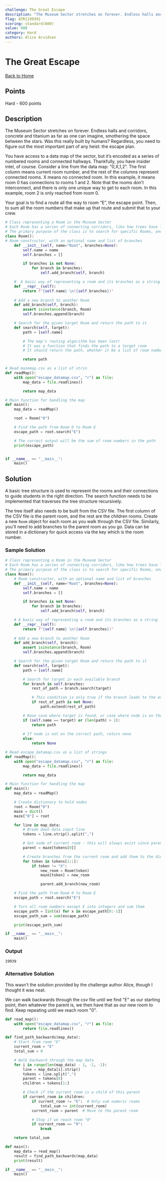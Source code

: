 ```yaml
---
challenge: The Great Escape
description: "The Museum Sector stretches on forever. Endless halls and corridors, concrete and titanium as far as one can imagine, smothering the space between the stars. Was this really built by humans? Regardless, you need to figure out the most important part of any heist: the escape plan. \n\nYou have access to a data map of the sector, but it’s encoded as a series of numbered rooms and connected hallways. Thankfully, you have insider intel, of course. Consider a line from the data map: “0,X,1,2”. The first column means current room number, and the rest of the columns represent connected rooms. X means no connected room. In this example, it means room 0 has connections to rooms 1 and 2. Note that the rooms don’t interconnect, and there is only one unique way to get to each room. In this example, room 2 is only reached from room 0.\n\nYour goal is to find a route all the way to room “E”, the escape point. Then, to sum all the room numbers that make up that route and submit that to your crew."
flag: ATR{19939}
scoring: standard(600)
value: 600
category: Hard
authors: Alice Arvidson
---
```


# The Great Escape

[Back to Home](../../README.md)

## Points

Hard - 600 points

## Description

The Museum Sector stretches on forever. Endless halls and corridors, concrete and titanium as far as one can imagine, smothering the space between the stars. Was this really built by humans? Regardless, you need to figure out the most important part of any heist: the escape plan. 

You have access to a data map of the sector, but it’s encoded as a series of numbered rooms and connected hallways. Thankfully, you have insider intel, of course. Consider a line from the data map: “0,X,1,2”. The first column means current room number, and the rest of the columns represent connected rooms. X means no connected room. In this example, it means room 0 has connections to rooms 1 and 2. Note that the rooms don’t interconnect, and there is only one unique way to get to each room. In this example, room 2 is only reached from room 0.

Your goal is to find a route all the way to room “E”, the escape point. Then, to sum all the room numbers that make up that route and submit that to your crew.

```python
# Class representing a Room in the Museum Sector
# Each Room has a series of connecting corridors, like how trees have leaves
# The primary purpose of the class is to search for specific Rooms, and return the path to it
class Room():
# Room constructor, with an optional name and list of branches
    def __init__(self, name="Root", branches=None):
        self.name = name
        self.branches = []

        if branches is not None:
            for branch in branches:
                self.add_branch(self, branch)

    #  A basic way of representing a room and its branches as a string
    def __repr__(self):
        return f"{self.name} \n({self.branches})"
                                                                                                
    # Add a new branch to another Room
    def add_branch(self, branch):
        assert isinstance(branch, Room)
        self.branches.append(branch)

    # Search for the given target Room and return the path to it
    def search(self, target):
        path = [self.name]

        # The map's routing algorithm has been lost!
        # It was a function that finds the path to a target room
        # It should return the path, whether it be a list of room numbers or sum of them

        return path

# Read mazemap.csv as a list of strin
def readMap():
    with open("escape_datamap.csv", "r") as file:
        map_data = file.readlines()

        return map_data

# Main function for handling the map 
def main():
    map_data = readMap()

    root = Room("0")

    # Find the path from Room 0 to Room E
    escape_path = root.search("E")

    # The correct output will be the sum of room numbers in the path
    print(escape_path)


if __name__ == "__main__":
    main()
```

## Solution

A basic tree structure is used to represent the rooms and their connections to guide students in the right direction. The search function needs to be implemented that traverses the tree structure recursively.

The tree itself also needs to be built from the CSV file. The first column of the CSV file is the parent room, and the rest are the children rooms. Create a new `Room` object for each room as you walk through the CSV file. Similarly, you'll need to add branches to the parent room as you go. Data can be stored in a dictionary for quick access via the key which is the room number.

### Sample Solution

```python
# Class representing a Room in the Museum Sector
# Each Room has a series of connecting corridors, like how trees have leaves
# The primary purpose of the class is to search for specific Rooms, and return the path to it
class Room():
    # Room constructor, with an optional name and list of branches
    def __init__(self, name="Root", branches=None):
        self.name = name
        self.branches = []

        if branches is not None:
            for branch in branches:
                self.add_branch(self, branch)

    # A basic way of representing a room and its branches as a string
    def __repr__(self):
        return f"{self.name} \n({self.branches})"
    
    # Add a new branch to another Room
    def add_branch(self, branch):
        assert isinstance(branch, Room)
        self.branches.append(branch)

    # Search for the given target Room and return the path to it
    def search(self, target):
        path = [self.name]

        # Search for target in each available branch
        for branch in self.branches:
            rest_of_path = branch.search(target)

            # This condition is only true if the branch leads to the exit, and so its path will always be the correct one
            if rest_of_path is not None:
                path.extend(rest_of_path)

        # Base case where target is found, or case where node is on the correct path
        if (self.name == target) or (len(path) > 1):
            return path
        
        # If node is not on the correct path, return none
        else:
            return None

# Read escape_datamap.csv as a list of strings
def readMap():
    with open("escape_datamap.csv", "r") as file:
        map_data = file.readlines()

        return map_data

# Main function for handling the map 
def main():
    map_data = readMap()

    # Create dictionary to hold nodes
    root = Room("0")
    maze = dict()
    maze["0"] = root

    for line in map_data:
        # Break down data input line
        tokens = line.strip().split(",")

        # Get node of current room - this will always exist since parents are visited before branches
        parent = maze[tokens[0]]

        # Create branches from the current room and add them to the dictionary
        for token in tokens[1::]:
            if token != "X":
                new_room = Room(token)
                maze[token] = new_room

                parent.add_branch(new_room)

    # Find the path from Room 0 to Room E
    escape_path = root.search("E")

    # Turn all room numbers except E into integers and sum them
    escape_path = [int(x) for x in escape_path[0:-1]]
    escape_path_sum = sum(escape_path)

    print(escape_path_sum)

if __name__ == "__main__":
    main()
```

### Output

```plaintext
19939
```

### Alternative Solution

This wasn't the solution provided by the challenge author Alice, though I thought it was neat.

We can walk backwards through the csv file until we find "E" as our starting point, then whatever the parent is, we then have that as our new room to find. Keep repeating until we reach room "0".

```python
def read_map():
    with open("escape_datamap.csv", "r") as file:
        return file.readlines()

def find_path_backwards(map_data):
    # Start from room "E"
    current_room = "E"
    total_sum = 0

    # Walk backward through the map data
    for i in range(len(map_data) - 1, -1, -1):
        line = map_data[i].strip()
        tokens = line.split(",")
        parent = tokens[0]
        children = tokens[1:]

        # Check if the current room is a child of this parent
        if current_room in children:
            if current_room != "E":  # Only sum numeric rooms
                total_sum += int(current_room)
            current_room = parent  # Move to the parent room

            # Stop if we reach room "0"
            if current_room == "0":
                break

    return total_sum

def main():
    map_data = read_map()
    result = find_path_backwards(map_data)
    print(result)

if __name__ == "__main__":
    main()
```
